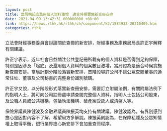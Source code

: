 ```yaml
---
layout: post
title: 當局稱起底濫用個人資料激增　適合時候實施新查冊安排
date: 2021-04-09 13:42:31.000000000 +08:00
link: https://news.rthk.hk/rthk/ch/component/k2/1584933-20210409.htm
categories: rthk
---
```


立法會財經事務委員會討論關於查冊的新安排，財經事務及庫務局局長許正宇解釋有關建議。

許正宇表示，近年社會日益關注公共登記冊所載有的個人資料是否得到足夠保障，特別是因涉及「起底」及濫用個人資料的個案數目激增，當局認為是適合時候實施新查冊安排。當局計劃分階段落實新安排，首階段容許公司不讓公眾查閱董事的通常住址、董事及公司秘書的完整身份識別號碼。

許正宇又說，以分階段形式落實新查冊安排，需要訂立附屬法例，有關附屬法例下的指明人士，將可向公司註冊處申請查閱完整個人資料，指明人士包括公司股東，及公職人員或公共機構，包括執法機構、破產案受託人或清盤人等。

保險界議員陳健波及金融界議員陳振英均支持有關建議。陳健波認為，有界別感到擔心是因對內容不了解，希望局方多解說。陳振英則認為，在保障私隱及公眾知情權上取得平衡，銀行業界擔心新安排下會加重查冊程序。
